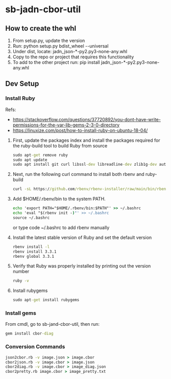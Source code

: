 # sb-jadn-cbor-util

## How to create the whl

1) From setup.py, update the version
2) Run: python setup.py bdist_wheel --universal
3) Under dist, locate: jadn_json-*-py2.py3-none-any.whl
4) Copy to the repo or project that requires this functionality
5) To add to the other project run: pip install jadn_json-*-py2.py3-none-any.whl

## Dev Setup

### Install Ruby

Refs:

- <https://stackoverflow.com/questions/37720892/you-dont-have-write-permissions-for-the-var-lib-gems-2-3-0-directory>
- <https://linuxize.com/post/how-to-install-ruby-on-ubuntu-18-04/>

1) First, update the packages index and install the packages required for the ruby-build tool to build Ruby from source

    ```cmd
    sudo apt-get remove ruby
    sudo apt update
    sudo apt install git curl libssl-dev libreadline-dev zlib1g-dev autoconf bison build-essential libyaml-dev libreadline-dev libncurses5-dev libffi-dev libgdbm-dev
    ```

2) Next, run the following curl command to install both rbenv and ruby-build

    ```cmd
    curl -sL https://github.com/rbenv/rbenv-installer/raw/main/bin/rbenv-installer | bash -
    ```

3) Add $HOME/.rbenv/bin to the system PATH.

    ```cmd
    echo 'export PATH="$HOME/.rbenv/bin:$PATH"' >> ~/.bashrc
    echo 'eval "$(rbenv init -)"' >> ~/.bashrc
    source ~/.bashrc
    ```

    or type code ~/.bashrc to add rbenv manually

4) Install the latest stable version of Ruby and set the default version

    ```cmd
    rbenv install -l
    rbenv install 3.3.1
    rbenv global 3.3.1
    ```

5) Verify that Ruby was properly installed by printing out the version number

    ```cmd
    ruby -v
    ```

6) Install rubygems

    ```cmd
    sudo apt-get install rubygems
    ```

### Install gems

From cmdl, go to sb-jand-cbor-util, then run:

```cmd
gem install cbor-diag
```

### Conversion Commands

```cmd
json2cbor.rb -v image.json > image.cbor
cbor2json.rb -v image.cbor > image.json
cbor2diag.rb -v image.cbor > image_diag.json
cbor2pretty.rb image.cbor > image_pretty.txt
```
